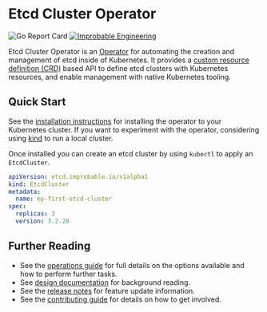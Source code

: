 # Etcd Cluster Operator

![Go Report Card](https://goreportcard.com/badge/github.com/lacework/etcd-cluster-operator)
[![Improbable Engineering](https://circleci.com/gh/improbable-eng/etcd-cluster-operator.svg?style=shield)](https://app.circleci.com/github/improbable-eng/etcd-cluster-operator/pipelines)

Etcd Cluster Operator is an [Operator](https://kubernetes.io/docs/concepts/extend-kubernetes/operator) for automating
the creation and management of etcd inside of Kubernetes. It provides a
[custom resource definition (CRD)](https://kubernetes.io/docs/concepts/extend-kubernetes/api-extension/custom-resources)
based API to define etcd clusters with Kubernetes resources, and enable management with native Kubernetes tooling.

## Quick Start

See the [installation instructions](docs/installing.md) for installing the operator to your Kubernetes cluster. If you
want to experiment with the operator, considering using [kind](https://github.com/kubernetes-sigs/kind) to run a local
cluster.

Once installed you can create an etcd cluster by using `kubectl` to apply an `EtcdCluster`.

```yaml
apiVersion: etcd.improbable.io/v1alpha1
kind: EtcdCluster
metadata:
  name: my-first-etcd-cluster
spec:
  replicas: 3
  version: 3.2.28
```

## Further Reading

* See the [operations guide](docs/operations.md) for full details on the options available and how to perform further
  tasks.
* See [design documentation](docs/design) for background reading.
* See the [release notes](docs/release-notes) for feature update information.
* See the [contributing guide](docs/contributing.md) for details on how to get involved.

